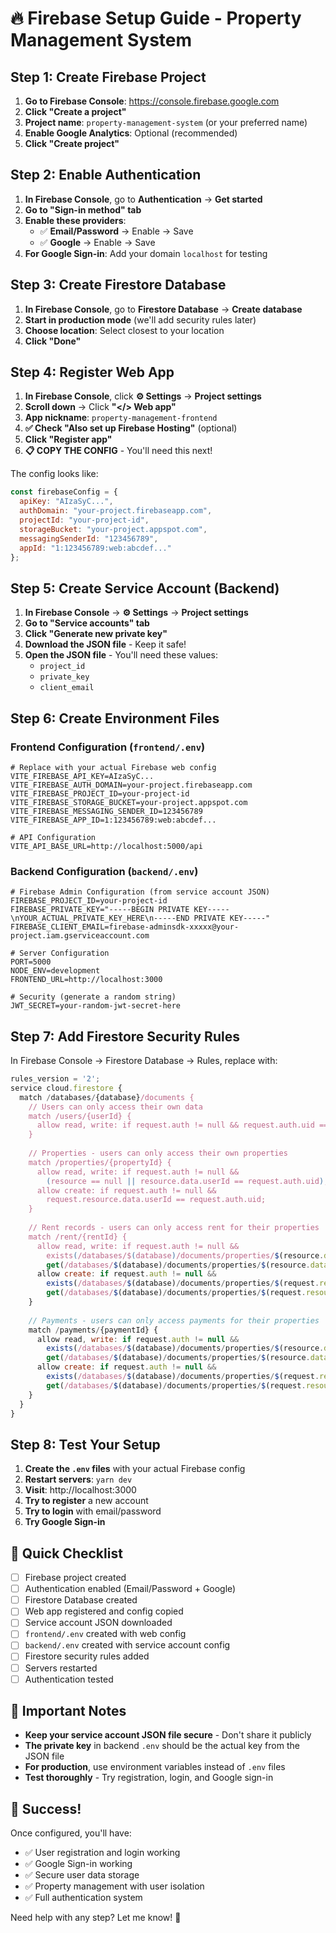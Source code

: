 # 🔥 Firebase Setup Guide - Property Management System

## Step 1: Create Firebase Project

1. **Go to Firebase Console**: https://console.firebase.google.com
2. **Click "Create a project"**
3. **Project name**: `property-management-system` (or your preferred name)
4. **Enable Google Analytics**: Optional (recommended)
5. **Click "Create project"**

## Step 2: Enable Authentication

1. **In Firebase Console**, go to **Authentication** → **Get started**
2. **Go to "Sign-in method" tab**
3. **Enable these providers**:
   - ✅ **Email/Password** → Enable → Save
   - ✅ **Google** → Enable → Save
4. **For Google Sign-in**: Add your domain `localhost` for testing

## Step 3: Create Firestore Database

1. **In Firebase Console**, go to **Firestore Database** → **Create database**
2. **Start in production mode** (we'll add security rules later)
3. **Choose location**: Select closest to your location
4. **Click "Done"**

## Step 4: Register Web App

1. **In Firebase Console**, click **⚙️ Settings** → **Project settings**
2. **Scroll down** → Click **"</> Web app"**
3. **App nickname**: `property-management-frontend`
4. **✅ Check "Also set up Firebase Hosting"** (optional)
5. **Click "Register app"**
6. **📋 COPY THE CONFIG** - You'll need this next!

The config looks like:
```javascript
const firebaseConfig = {
  apiKey: "AIzaSyC...",
  authDomain: "your-project.firebaseapp.com",
  projectId: "your-project-id",
  storageBucket: "your-project.appspot.com",
  messagingSenderId: "123456789",
  appId: "1:123456789:web:abcdef..."
};
```

## Step 5: Create Service Account (Backend)

1. **In Firebase Console** → **⚙️ Settings** → **Project settings**
2. **Go to "Service accounts" tab**
3. **Click "Generate new private key"**
4. **Download the JSON file** - Keep it safe!
5. **Open the JSON file** - You'll need these values:
   - `project_id`
   - `private_key` 
   - `client_email`

## Step 6: Create Environment Files

### Frontend Configuration (`frontend/.env`)
```env
# Replace with your actual Firebase web config
VITE_FIREBASE_API_KEY=AIzaSyC...
VITE_FIREBASE_AUTH_DOMAIN=your-project.firebaseapp.com
VITE_FIREBASE_PROJECT_ID=your-project-id
VITE_FIREBASE_STORAGE_BUCKET=your-project.appspot.com
VITE_FIREBASE_MESSAGING_SENDER_ID=123456789
VITE_FIREBASE_APP_ID=1:123456789:web:abcdef...

# API Configuration
VITE_API_BASE_URL=http://localhost:5000/api
```

### Backend Configuration (`backend/.env`)
```env
# Firebase Admin Configuration (from service account JSON)
FIREBASE_PROJECT_ID=your-project-id
FIREBASE_PRIVATE_KEY="-----BEGIN PRIVATE KEY-----\nYOUR_ACTUAL_PRIVATE_KEY_HERE\n-----END PRIVATE KEY-----"
FIREBASE_CLIENT_EMAIL=firebase-adminsdk-xxxxx@your-project.iam.gserviceaccount.com

# Server Configuration
PORT=5000
NODE_ENV=development
FRONTEND_URL=http://localhost:3000

# Security (generate a random string)
JWT_SECRET=your-random-jwt-secret-here
```

## Step 7: Add Firestore Security Rules

In Firebase Console → Firestore Database → Rules, replace with:

```javascript
rules_version = '2';
service cloud.firestore {
  match /databases/{database}/documents {
    // Users can only access their own data
    match /users/{userId} {
      allow read, write: if request.auth != null && request.auth.uid == userId;
    }
    
    // Properties - users can only access their own properties
    match /properties/{propertyId} {
      allow read, write: if request.auth != null && 
        (resource == null || resource.data.userId == request.auth.uid);
      allow create: if request.auth != null && 
        request.resource.data.userId == request.auth.uid;
    }
    
    // Rent records - users can only access rent for their properties
    match /rent/{rentId} {
      allow read, write: if request.auth != null &&
        exists(/databases/$(database)/documents/properties/$(resource.data.propertyId)) &&
        get(/databases/$(database)/documents/properties/$(resource.data.propertyId)).data.userId == request.auth.uid;
      allow create: if request.auth != null &&
        exists(/databases/$(database)/documents/properties/$(request.resource.data.propertyId)) &&
        get(/databases/$(database)/documents/properties/$(request.resource.data.propertyId)).data.userId == request.auth.uid;
    }
    
    // Payments - users can only access payments for their properties
    match /payments/{paymentId} {
      allow read, write: if request.auth != null &&
        exists(/databases/$(database)/documents/properties/$(resource.data.propertyId)) &&
        get(/databases/$(database)/documents/properties/$(resource.data.propertyId)).data.userId == request.auth.uid;
      allow create: if request.auth != null &&
        exists(/databases/$(database)/documents/properties/$(request.resource.data.propertyId)) &&
        get(/databases/$(database)/documents/properties/$(request.resource.data.propertyId)).data.userId == request.auth.uid;
    }
  }
}
```

## Step 8: Test Your Setup

1. **Create the `.env` files** with your actual Firebase config
2. **Restart servers**: `yarn dev`
3. **Visit**: http://localhost:3000
4. **Try to register** a new account
5. **Try to login** with email/password
6. **Try Google Sign-in**

## 🎯 Quick Checklist

- [ ] Firebase project created
- [ ] Authentication enabled (Email/Password + Google)
- [ ] Firestore Database created
- [ ] Web app registered and config copied
- [ ] Service account JSON downloaded
- [ ] `frontend/.env` created with web config
- [ ] `backend/.env` created with service account config
- [ ] Firestore security rules added
- [ ] Servers restarted
- [ ] Authentication tested

## 🚨 Important Notes

- **Keep your service account JSON file secure** - Don't share it publicly
- **The private key** in backend `.env` should be the actual key from the JSON file
- **For production**, use environment variables instead of `.env` files
- **Test thoroughly** - Try registration, login, and Google sign-in

## 🎉 Success!

Once configured, you'll have:
- ✅ User registration and login working
- ✅ Google Sign-in working  
- ✅ Secure user data storage
- ✅ Property management with user isolation
- ✅ Full authentication system

Need help with any step? Let me know! 🚀
